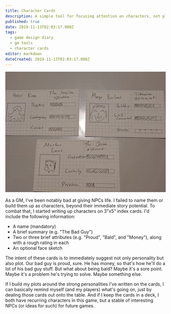 ```yaml
---
title: Character Cards
description: A simple tool for focusing attention on characters, not plots, as a GM
published: true
date: 2019-11-13T02:03:17.000Z
tags:
  - game design diary
  - gm tools
  - character cards
editor: markdown
dateCreated: 2019-11-13T02:03:17.000Z
---
```


![Featured Image](character-cards.jpg)

As a GM, I've been notably bad at giving NPCs life. I failed to name them or build them up as characters, beyond their immediate story potential. To combat that, I started writing up characters on 3"x5" index cards. I'd include the following information:

* A name (mandatory)
* A brief summary (e.g. "The Bad Guy")
* Two or three brief attributes (e.g. "Proud", "Bald", and "Money"), along with a rough rating in each
* An optional face sketch

The intent of these cards is to immediately suggest not only personality but also plot. Our bad guy is proud, sure. He has money, so that's how he'll do a lot of his bad guy stuff. But what about being bald? Maybe it's a sore point. Maybe it's a problem he's trying to solve. Maybe something else.

If I build my plots around the strong personalities I've written on the cards, I can basically remind myself (and my players) what's going on, just by dealing those cards out onto the table. And if I keep the cards in a deck, I both have recurring characters in this game, but a stable of interesting NPCs (or ideas for such) for future games.


    